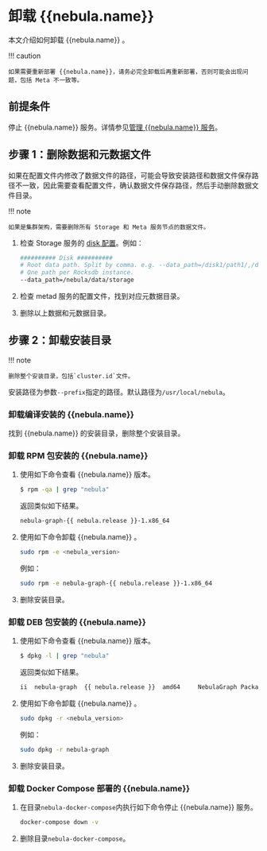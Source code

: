 # 卸载 {{nebula.name}} 

本文介绍如何卸载 {{nebula.name}} 。

!!! caution

    如果需要重新部署 {{nebula.name}}，请务必完全卸载后再重新部署，否则可能会出现问题，包括 Meta 不一致等。

## 前提条件

停止 {{nebula.name}} 服务。详情参见[管理 {{nebula.name}} 服务](../2.quick-start/3.quick-start-on-premise/5.start-stop-service.md)。

## 步骤 1：删除数据和元数据文件

如果在配置文件内修改了数据文件的路径，可能会导致安装路径和数据文件保存路径不一致，因此需要查看配置文件，确认数据文件保存路径，然后手动删除数据文件目录。

!!! note

    如果是集群架构，需要删除所有 Storage 和 Meta 服务节点的数据文件。

1. 检查 Storage 服务的 [disk 配置](../5.configurations-and-logs/1.configurations/4.storage-config.md#disk)。例如：

    ```bash
    ########## Disk ##########
    # Root data path. Split by comma. e.g. --data_path=/disk1/path1/,/disk2/path2/
    # One path per Rocksdb instance.
    --data_path=/nebula/data/storage
    ```

2. 检查 metad 服务的配置文件，找到对应元数据目录。

3. 删除以上数据和元数据目录。

## 步骤 2：卸载安装目录

!!! note

    删除整个安装目录，包括`cluster.id`文件。

安装路径为参数`--prefix`指定的路径。默认路径为`/usr/local/nebula`。

### 卸载编译安装的 {{nebula.name}} 

找到 {{nebula.name}} 的安装目录，删除整个安装目录。

### 卸载 RPM 包安装的 {{nebula.name}} 

1. 使用如下命令查看 {{nebula.name}} 版本。

    ```bash
    $ rpm -qa | grep "nebula"
    ```

    返回类似如下结果。

    ```bash
    nebula-graph-{{ nebula.release }}-1.x86_64
    ```

2. 使用如下命令卸载 {{nebula.name}} 。

    ```bash
    sudo rpm -e <nebula_version>
    ```

    例如：

    ```bash
    sudo rpm -e nebula-graph-{{ nebula.release }}-1.x86_64
    ```

3. 删除安装目录。

### 卸载 DEB 包安装的 {{nebula.name}} 

1. 使用如下命令查看 {{nebula.name}} 版本。

    ```bash
    $ dpkg -l | grep "nebula"
    ```

    返回类似如下结果。

    ```bash
    ii  nebula-graph  {{ nebula.release }}  amd64     NebulaGraph Package built using CMake
    ```

2. 使用如下命令卸载 {{nebula.name}} 。

    ```bash
    sudo dpkg -r <nebula_version>
    ```

    例如：

    ```bash
    sudo dpkg -r nebula-graph
    ```

3. 删除安装目录。

### 卸载 Docker Compose 部署的 {{nebula.name}} 

1. 在目录`nebula-docker-compose`内执行如下命令停止 {{nebula.name}} 服务。

    ```bash
    docker-compose down -v
    ```

2. 删除目录`nebula-docker-compose`。
